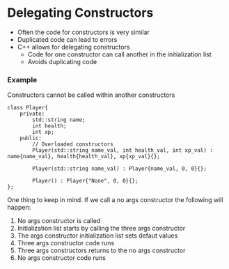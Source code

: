 # Delegating Constructors
<ul>
    <li>Often the code for constructors is very similar</li>
    <li>Duplicated code can lead to errors</li>
    <li>C++ allows for delegating constructors
        <ul>
            <li>Code for one constructor can call another in the initialization list</li>
            <li>Avoids duplicating code</li>
        </ul>
    </li>
</ul>

### Example
Constructors cannot be called within another constructors
```
class Player{
    private:
        std::string name;
        int health;
        int xp;
    public:
        // Overloaded constructors
        Player(std::string name_val, int health_val, int xp_val) : name{name_val}, health{health_val}, xp{xp_val}{};
        
        Player(std::string name_val) : Player{name_val, 0, 0}{};

        Player() : Player{"None", 0, 0}{}; 
};
```
One thing to keep in mind. If we call a no args constructor the following will happen:
<ol>
    <li>No args constructor is called</li>
    <li>Initialization list starts by calling the three args constructor</li>
    <li>The args constructor initialization list sets defaut values</li>
    <li>Three args constructor code runs</li>
    <li>Three args constructors returns to the no args constructor</li>
    <li>No args constructor code runs</li>
</ol>
